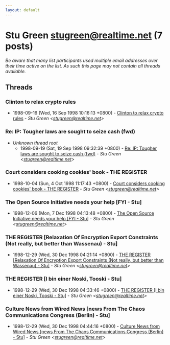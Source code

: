 ```yaml
---
layout: default
---
```


# Stu Green <stugreen@realtime.net> (7 posts)

_Be aware that many list participants used multiple email addresses over their time active on the list. As such this page may not contain all threads available._

## Threads

### Clinton to relax crypto rules
+ 1998-09-16 (Wed, 16 Sep 1998 10:16:13 +0800) - [Clinton to relax crypto rules](/archive/1998/09/74b5766a5c18a06d12f35774684f31946db944f0906c2452df4ff77fe88e5dbc) - _Stu Green \<stugreen@realtime.net\>_

### Re: IP: Tougher laws are sought to seize cash (fwd)
+ _Unknown thread root_
  + 1998-09-19 (Sat, 19 Sep 1998 09:32:39 +0800) - [Re: IP: Tougher laws are sought to seize cash (fwd)](/archive/1998/09/fdd62bdf437a13705c787e730249e7d05cf538342e5b66122e35474a4c791797) - _Stu Green \<stugreen@realtime.net\>_

### Court considers cooking cookies' book - THE REGISTER
+ 1998-10-04 (Sun, 4 Oct 1998 11:17:43 +0800) - [Court considers cooking cookies' book - THE REGISTER](/archive/1998/10/9acb63ff0395cb253ea0e4a7cb596b1b8d4ba93fcc23be9ee4d89046a264a08d) - _Stu Green \<stugreen@realtime.net\>_

### The Open Source Initiative needs your help [FYI  -  Stu]
+ 1998-12-06 (Mon, 7 Dec 1998 04:13:48 +0800) - [The Open Source Initiative needs your help [FYI  -  Stu]](/archive/1998/12/d9c125c0d3d665d066293dd00e2aba64a44ef3207b0d3fe418d5fc2c9e2909db) - _Stu Green \<stugreen@realtime.net\>_

### THE REGISTER [Relaxation Of Encryption Export Constraints (Not really, but better than Wassenau)  -  Stu]
+ 1998-12-29 (Wed, 30 Dec 1998 04:21:14 +0800) - [THE REGISTER [Relaxation Of Encryption Export Constraints (Not really, but better than Wassenau)  -  Stu]](/archive/1998/12/18190896f07f5cff851fb3e284c3e1f1714f311ea45a122cdf3a9a6af9bc54a0) - _Stu Green \<stugreen@realtime.net\>_

### THE REGISTER [I bin einer Noski, Tooski   -  Stu]
+ 1998-12-29 (Wed, 30 Dec 1998 04:33:46 +0800) - [THE REGISTER [I bin einer Noski, Tooski   -  Stu]](/archive/1998/12/81ac46b2d13a774345b983b0db7f255422d15112fb15a05af2564f30572a341e) - _Stu Green \<stugreen@realtime.net\>_

### Culture News from Wired News [news From The Chaos Communications Congress (Berlin)    -  Stu]
+ 1998-12-29 (Wed, 30 Dec 1998 04:44:16 +0800) - [Culture News from Wired News [news From The Chaos Communications Congress (Berlin)    -  Stu]](/archive/1998/12/dc90f8e7165a069e248852228977a4b487478feb74aa7d61166e38e663af59f9) - _Stu Green \<stugreen@realtime.net\>_

